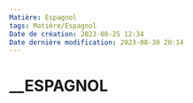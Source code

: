 ```yaml
---
Matière: Espagnol
tags: Matière/Espagnol
Date de création: 2023-08-25 12:34
Date dernière modification: 2023-08-30 20:14
---
```

# __ESPAGNOL